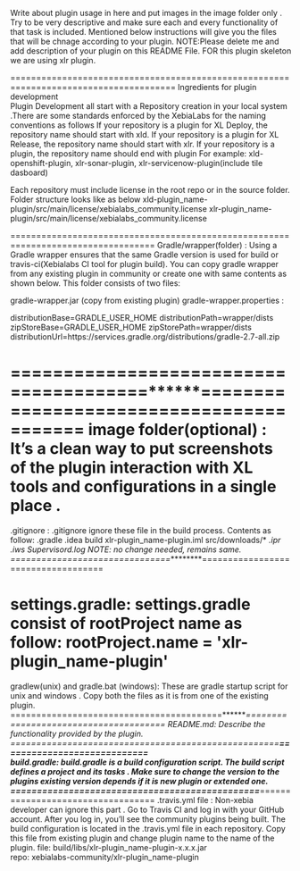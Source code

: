 Write about plugin usage in here  and put images in the image folder only .
Try to be very descriptive and make sure each and every functionality of that task is included. 
Mentioned below instructions will give you the files that will be chnage according to your plugin.
NOTE:Please delete me and add description of your plugin on this README File. FOR this plugin skeleton we are using xlr plugin. 

======================================================================================
Ingredients for plugin development  
Plugin Development all start with a Repository creation in your local system .There are some standards enforced by the XebiaLabs for the naming conventions as follows 
If your repository is a plugin for XL Deploy, the repository name should start with xld. 
If your repository is a plugin for XL Release, the repository name should start with xlr. 
If your repository is a plugin, the repository name should end with plugin 
For example: xld-openshift-plugin, xlr-sonar-plugin, xlr-servicenow-plugin(include tile dasboard) 
 
Each repository must include license in the root repo or in the source folder. Folder structure looks like as below 
xld-plugin_name-plugin/src/main/license/xebialabs_community.license 
xlr-plugin_name-plugin/src/main/license/xebialabs_community.license 
 
 ==================================================================================
Gradle/wrapper(folder) : Using a Gradle wrapper ensures that the same Gradle version is used for build or travis-ci(Xebialabs CI tool for plugin build). You can copy gradle wrapper from any existing plugin in community or create one with same contents as shown below. This folder consists of two files: 

gradle-wrapper.jar  (copy from existing plugin) 
gradle-wrapper.properties : 
  
distributionBase=GRADLE_USER_HOME 
distributionPath=wrapper/dists 
zipStoreBase=GRADLE_USER_HOME 
zipStorePath=wrapper/dists 
distributionUrl=https\://services.gradle.org/distributions/gradle-2.7-all.zip 

=======================================******=========================================
image folder(optional) : It’s a clean way to put screenshots of the plugin interaction with XL tools and configurations in a single place .  
 ============================================================================
.gitignore :  .gitignore ignore these file in the build process. Contents as follow: 
.gradle 
.idea 
build 
xlr-plugin_name-plugin.iml 
src/downloads/* 
*.ipr 
*.iws 
Supervisord.log 
NOTE: no change needed, remains same. 
===============================**********===================================
 
settings.gradle:  settings.gradle consist of rootProject name as follow: 
rootProject.name = 'xlr-plugin_name-plugin' 
========================================================================
gradlew(unix) and gradle.bat (windows):  These are gradle startup script for unix and windows . Copy both the files as it is from one of the existing plugin. 
=========================================*******====================================== 
README.md:  Describe the functionality provided by the plugin.
====================================================********============================  
build.gradle:  build.gradle is a build configuration script. The build script defines a project and its tasks . Make sure to change the version to the plugins existing version depends if it is new plugin or extended one. 
===============================================*********================================== 
.travis.yml file :  Non-xebia developer can ignore this part . Go to Travis CI and log in with your GitHub account. After you log in, you’ll see the community plugins being built. The build configuration is located in the .travis.yml file in each repository. Copy this file from existing plugin and change plugin name to the name of the plugin. 
file: build/libs/xlr-plugin_name-plugin-x.x.x.jar   
 repo: xebialabs-community/xlr-plugin_name-plugin

 